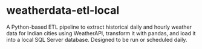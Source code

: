 # weatherdata-etl-local
A Python-based ETL pipeline to extract historical daily and hourly weather data for Indian cities using WeatherAPI, transform it with pandas, and load it into a local SQL Server database. Designed to be run or scheduled daily.
